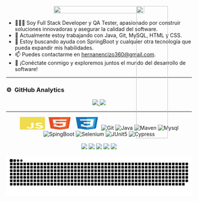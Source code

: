  <div id="header" align="center">
   <img src="https://media.giphy.com/media/v1.Y2lkPTc5MGI3NjExYWN2djlvNmN6ZjBwOGxoY2t3ZzVmdnFmMzlwd3Y2bngzbnNkZDFjMSZlcD12MV9pbnRlcm5hbF9naWZfYnlfaWQmY3Q9cw/zhYSVCirREeIZtONCI/giphy.gif" width="30%" height="30%" style="position:absolute" frameBorder="0" class="giphy-embed" allowFullScreen>
</div>
<div align="center">
 <img width="70%" height="70%" src="https://readme-typing-svg.demolab.com/?lines=¡Hi+👋,+My+name+is+Hernán+Encizo!+;¡I’m+from+Corrientes+-+Argentina!">
</div>

- 🧑🏽‍💻 Soy Full Stack Developer y QA Tester, apasionado por construir soluciones innovadoras y asegurar la calidad del software.
- 🌱 Actualmente estoy trabajando con Java, Git, MySQL, HTML y CSS.
- 🤔 Estoy buscando ayuda con SpringBoot y cualquier otra tecnología que pueda expandir mis habilidades.
- 📫 Puedes contactarme en hernanencizo360@gmail.com.
- 🔭 ¡Conéctate conmigo y exploremos juntos el mundo del desarrollo de software!
<hr>

### ⚙️ &nbsp;GitHub Analytics
<div style="display: inline_block" align="center">
 <p align="center">
 <a href="https://github.com/Hernanencizo360">
 <img height="180em" src="https://github-readme-stats-eight-theta.vercel.app/api?username=Hernanencizo360&show_icons=true&theme=algolia&include_all_commits=true&count_private=true"/>
 <img height="180em" src="https://github-readme-stats-eight-theta.vercel.app/api/top-langs/?username=Hernanencizo360&layout=compact&langs_count=8&theme=algolia"/>
 </a>
 </p>
</div>
 
<hr>
<div style="display: inline_block" align="center">
  <img alt="Js" height="35" width="70" src="https://raw.githubusercontent.com/devicons/devicon/master/icons/javascript/javascript-plain.svg">
  <img alt="HTML" height="35" width="70" src="https://raw.githubusercontent.com/devicons/devicon/master/icons/html5/html5-original.svg">
  <img alt="CSS" height="35" width="70" src="https://raw.githubusercontent.com/devicons/devicon/master/icons/css3/css3-original.svg">
  <img alt="Git" height="35" width="70" src="https://cdn.jsdelivr.net/gh/devicons/devicon/icons/git/git-original.svg">
  <img alt="Java" height="35" width="70" src="https://cdn.jsdelivr.net/gh/devicons/devicon/icons/java/java-original.svg">
  <img alt="Maven" height="35" width="70" src="https://cdn.jsdelivr.net/gh/devicons/devicon@latest/icons/maven/maven-original.svg" />
  <img alt="Mysql" height="35" width="70" src="https://cdn.jsdelivr.net/gh/devicons/devicon/icons/mysql/mysql-original.svg">
  <img alt="SpingBoot" height="35" width="70" src="https://cdn.jsdelivr.net/gh/devicons/devicon@latest/icons/spring/spring-original.svg"/>
  <img alt="Selenium" height="35" width="70" src="https://cdn.jsdelivr.net/gh/devicons/devicon@latest/icons/selenium/selenium-original.svg"/>
  <img alt="JUnit5" height="35" width="70" src="https://cdn.jsdelivr.net/gh/devicons/devicon@latest/icons/junit/junit-original.svg" />
  <img alt="Cypress" height="35" width="70" src="https://cdn.jsdelivr.net/gh/devicons/devicon@latest/icons/cypressio/cypressio-original.svg" />
</div>
<br>
<div style="display: inline_block" align="center" > 
  <a href="https://instagram.com/hernanencizo360" target="_blank"><img src="https://img.shields.io/badge/-Instagram-%23E4405F?style=for-the-badge&logo=instagram&logoColor=white"></a>
 <a href="https://discord.gg/kkMabznv4d" target="_blank"><img src="https://img.shields.io/badge/Discord-7289DA?style=for-the-badge&logo=discord&logoColor=white"></a> 
  <a href = "mailto:hernanencizo360@gmail.com" target="_blank"><img src="https://img.shields.io/badge/-Gmail-%23333?style=for-the-badge&logo=gmail&logoColor=white"></a>
  <a href = "https://t.me/hernanencizo360" target="_blank"><img src="https://img.shields.io/badge/Telegram-2CA5E0?style=for-the-badge&logo=telegram&logoColor=white"></a>
  <a href="https://www.linkedin.com/in/hernán-encizo-b3b355229" target="_blank"><img src="https://img.shields.io/badge/LinkedIn-0077B5?style=for-the-badge&logo=linkedin&logoColor=white"></a>
 
  ![Snake animation](https://raw.githubusercontent.com/Platane/snk/output/github-contribution-grid-snake.svg)
 
</div>
